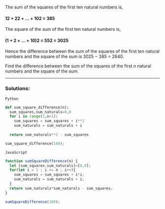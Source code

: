 The sum of the squares of the first ten natural numbers is,

#### 12 + 22 + ... + 102 = 385
The square of the sum of the first ten natural numbers is,

#### (1 + 2 + ... + 10)2 = 552 = 3025
Hence the difference between the sum of the squares of the first ten natural numbers and the square of the sum is 3025 − 385 = 2640.

Find the difference between the sum of the squares of the first n natural numbers and the square of the sum.
___
### Solutions:

```Python```

```python
def sum_square_difference(n):
  sum_squares,sum_naturals=0,0
  for i in range(1,n+1):
    sum_squares = sum_squares + i**2
    sum_naturals = sum_naturals + i
  
  return sum_naturals**2 - sum_squares 

sum_square_difference(100);
 ```

```JavaScript```

```javascript
function sumSquareDifference(n) {
  let [sum_squares,sum_naturals]=[0,0];
  for(let i = 1 ; i <= n ; i++){
    sum_squares = sum_squares + i*i;
    sum_naturals = sum_naturals + i;
  }
  return sum_naturals*sum_naturals - sum_squares;
}

sumSquareDifference(100);
```
